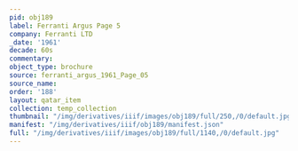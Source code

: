 ```yaml
---
pid: obj189
label: Ferranti Argus Page 5
company: Ferranti LTD
_date: '1961'
decade: 60s
commentary:
object_type: brochure
source: ferranti_argus_1961_Page_05
source_name:
order: '188'
layout: qatar_item
collection: temp_collection
thumbnail: "/img/derivatives/iiif/images/obj189/full/250,/0/default.jpg"
manifest: "/img/derivatives/iiif/obj189/manifest.json"
full: "/img/derivatives/iiif/images/obj189/full/1140,/0/default.jpg"
---
```

